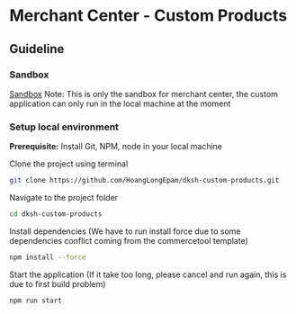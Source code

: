 # Merchant Center - Custom Products

## Guideline 

### Sandbox
[Sandbox](https://mc.australia-southeast1.gcp.commercetools.com)
Note: This is only the sandbox for merchant center, the custom application can only run in the local machine at the moment 

### Setup local environment
**Prerequisite:** Install Git, NPM, node in your local machine 

Clone the project using terminal 
```sh
git clone https://github.com/HoangLongEpam/dksh-custom-products.git
```
Navigate to the project folder 
```sh
cd dksh-custom-products
```
Install dependencies (We have to run install force due to some dependencies conflict coming from the commercetool template)
```sh
npm install --force
```
Start the application (If it take too long, please cancel and run again, this is due to first build problem)
```sh
npm run start 
```